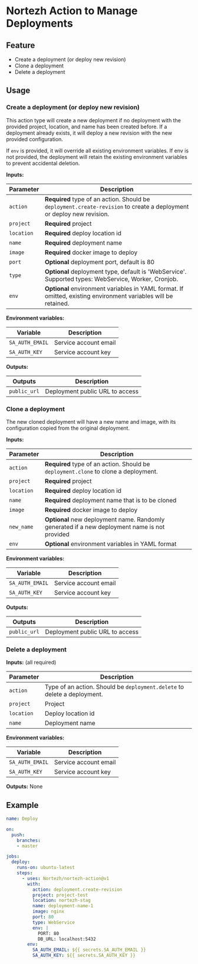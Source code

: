 # Nortezh Action to Manage Deployments

## Feature

- Create a deployment (or deploy new revision)
- Clone a deployment
- Delete a deployment

## Usage

### Create a deployment (or deploy new revision)

This action type will create a new deployment if no deployment with the provided project, location, and name has been created before. If a deployment already exists, it will deploy a new revision with the new provided configuration.

If `env` is provided, it will override all existing environment variables. If env is not provided, the deployment will retain the existing environment variables to prevent accidental deletion.

**Inputs:**

| Parameter | Description |
|-----------|-------------------------|
| `action` | **Required** type of an action. Should be `deployment.create-revision` to create a deployment or deploy new revision. |
| `project` | **Required** project |
| `location`| **Required** deploy location id |
| `name` | **Required** deployment name |
| `image` | **Required** docker image to deploy |
| `port` | **Optional** deployment port, default is 80 |
| `type` | **Optional** deployment type, default is 'WebService'. Supported types: WebService, Worker, Cronjob. |
| `env` | **Optional** environment variables in YAML format. If omitted, existing environment variables will be retained. |

**Environment variables:**

| Variable | Description |
|-----------|-------------------------|
| `SA_AUTH_EMAIL` | Service account email |
| `SA_AUTH_KEY` | Service account key |

**Outputs:**

| Outputs | Description |
|---------|-------------------------|
| `public_url` | Deployment public URL to access |

### Clone a deployment

The new cloned deployment will have a new name and image, with its configuration copied from the original deployment.

**Inputs:**

| Parameter | Description |
|-----------|-------------------------|
| `action` | **Required** type of an action. Should be `deployment.clone` to clone a deployment. |
| `project` | **Required** project |
| `location`| **Required** deploy location id |
| `name` | **Required** deployment name that is to be cloned |
| `image` | **Required** docker image to deploy |
| `new_name`| **Optional** new deployment name. Randomly generated if a new deployment name is not provided |
| `env` | **Optional** environment variables in YAML format |

**Environment variables:**

| Variable | Description |
|-----------|-------------------------|
| `SA_AUTH_EMAIL` | Service account email |
| `SA_AUTH_KEY` | Service account key |

**Outputs:**

| Outputs | Description |
|---------|-------------------------|
| `public_url` | Deployment public URL to access |

### Delete a deployment

**Inputs:** (all required)

| Parameter | Description |
|-----------|-------------------------|
| `action` | Type of an action. Should be `deployment.delete` to delete a deployment. |
| `project` | Project |
| `location`| Deploy location id |
| `name` | Deployment name |

**Environment variables:**

| Variable | Description |
|-----------|-------------------------|
| `SA_AUTH_EMAIL` | Service account email |
| `SA_AUTH_KEY` | Service account key |

**Outputs:** None

## Example

```yaml
name: Deploy

on:
  push:
    branches:
    - master

jobs:
  deploy:
    runs-on: ubuntu-latest
    steps:
      - uses: Nortezh/nortezh-action@v1
        with:
          action: deployment.create-revision
          project: project-test
          location: nortezh-stag
          name: deployment-name-1
          image: nginx
          port: 80
          type: WebService
          env: |
            PORT: 80
            DB_URL: localhost:5432
        env:
          SA_AUTH_EMAIL: ${{ secrets.SA_AUTH_EMAIL }}
          SA_AUTH_KEY: ${{ secrets.SA_AUTH_KEY }}
```